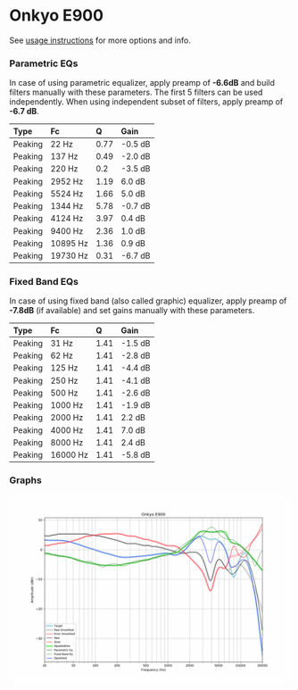 # Onkyo E900
See [usage instructions](https://github.com/jaakkopasanen/AutoEq#usage) for more options and info.

### Parametric EQs
In case of using parametric equalizer, apply preamp of **-6.6dB** and build filters manually
with these parameters. The first 5 filters can be used independently.
When using independent subset of filters, apply preamp of **-6.7 dB**.

| Type    | Fc       |    Q | Gain    |
|:--------|:---------|:-----|:--------|
| Peaking | 22 Hz    | 0.77 | -0.5 dB |
| Peaking | 137 Hz   | 0.49 | -2.0 dB |
| Peaking | 220 Hz   | 0.2  | -3.5 dB |
| Peaking | 2952 Hz  | 1.19 | 6.0 dB  |
| Peaking | 5524 Hz  | 1.66 | 5.0 dB  |
| Peaking | 1344 Hz  | 5.78 | -0.7 dB |
| Peaking | 4124 Hz  | 3.97 | 0.4 dB  |
| Peaking | 9400 Hz  | 2.36 | 1.0 dB  |
| Peaking | 10895 Hz | 1.36 | 0.9 dB  |
| Peaking | 19730 Hz | 0.31 | -6.7 dB |

### Fixed Band EQs
In case of using fixed band (also called graphic) equalizer, apply preamp of **-7.8dB**
(if available) and set gains manually with these parameters.

| Type    | Fc       |    Q | Gain    |
|:--------|:---------|:-----|:--------|
| Peaking | 31 Hz    | 1.41 | -1.5 dB |
| Peaking | 62 Hz    | 1.41 | -2.8 dB |
| Peaking | 125 Hz   | 1.41 | -4.4 dB |
| Peaking | 250 Hz   | 1.41 | -4.1 dB |
| Peaking | 500 Hz   | 1.41 | -2.6 dB |
| Peaking | 1000 Hz  | 1.41 | -1.9 dB |
| Peaking | 2000 Hz  | 1.41 | 2.2 dB  |
| Peaking | 4000 Hz  | 1.41 | 7.0 dB  |
| Peaking | 8000 Hz  | 1.41 | 2.4 dB  |
| Peaking | 16000 Hz | 1.41 | -5.8 dB |

### Graphs
![](./Onkyo%20E900.png)